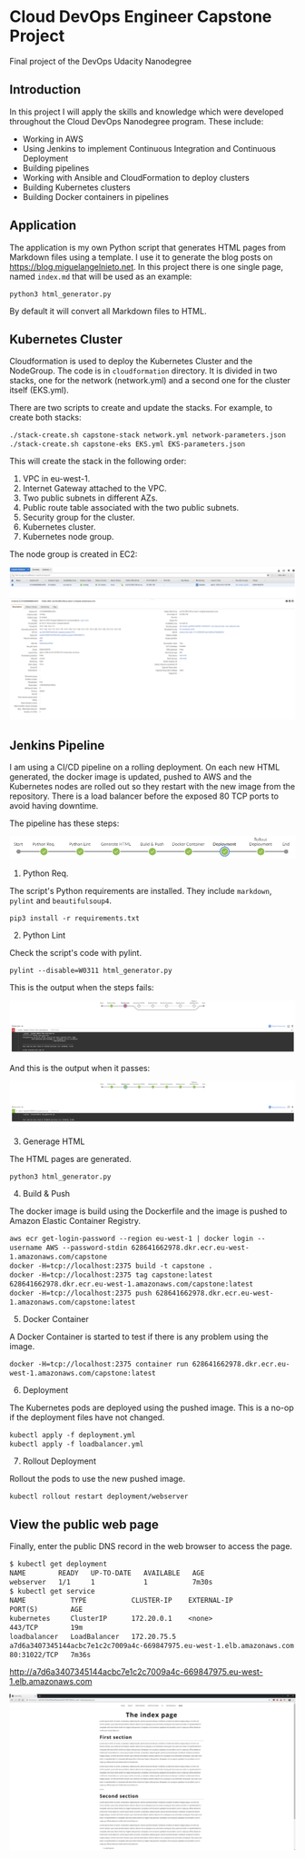 # Cloud DevOps Engineer Capstone Project

 Final project of the DevOps Udacity Nanodegree

## Introduction

In this project I will apply the skills and knowledge which were developed throughout the Cloud DevOps Nanodegree program. These include:

- Working in AWS
- Using Jenkins to implement Continuous Integration and Continuous Deployment
- Building pipelines
- Working with Ansible and CloudFormation to deploy clusters
- Building Kubernetes clusters
- Building Docker containers in pipelines

## Application

The application is my own Python script that generates HTML pages from Markdown files using a template. I use it to generate the blog posts on <https://blog.miguelangelnieto.net>. In this project there is one single page, named `index.md` that will be used as an example:

```
python3 html_generator.py 
```

By default it will convert all Markdown files to HTML.

## Kubernetes Cluster

Cloudformation is used to deploy the Kubernetes Cluster and the NodeGroup. The code is in `cloudformation` directory. It is divided in two stacks, one for the network (network.yml) and a second one for the cluster itself (EKS.yml).

There are two scripts to create and update the stacks. For example, to create both stacks:

```
./stack-create.sh capstone-stack network.yml network-parameters.json
./stack-create.sh capstone-eks EKS.yml EKS-parameters.json
```
This will create the stack in the following order:

1. VPC in eu-west-1.
2. Internet Gateway attached to the VPC.
3. Two public subnets in different AZs.
4. Public route table associated with the two public subnets.
5. Security group for the cluster.
6. Kubernetes cluster.
7. Kubernetes node group.

The node group is created in EC2:

![OK Lint](./doc/ec2.png)

## Jenkins Pipeline

I am using a CI/CD pipeline on a rolling deployment. On each new HTML generated, the docker image is updated, pushed to AWS and the Kubernetes nodes are rolled out so they restart with the new image from the repository. There is a load balancer before the exposed 80 TCP ports to avoid having downtime.

The pipeline has these steps:

![Jenkins Pipeline](./doc/pipeline_steps.png)

1. Python Req.

The script's Python requirements are installed. They include `markdown`, `pylint` and `beautifulsoup4`.

```
pip3 install -r requirements.txt
```

2. Python Lint

Check the script's code with pylint. 

```
pylint --disable=W0311 html_generator.py
```

This is the output when the steps fails:

![Failed Lint](./doc/lint_failed.png)

And this is the output when it passes:

![OK Lint](./doc/lint_ok.png)

3. Generage HTML

The HTML pages are generated.

```
python3 html_generator.py
```

4. Build & Push

The docker image is build using the Dockerfile and the image is pushed to Amazon Elastic Container Registry.

```
aws ecr get-login-password --region eu-west-1 | docker login --username AWS --password-stdin 628641662978.dkr.ecr.eu-west-1.amazonaws.com/capstone
docker -H=tcp://localhost:2375 build -t capstone .
docker -H=tcp://localhost:2375 tag capstone:latest 628641662978.dkr.ecr.eu-west-1.amazonaws.com/capstone:latest
docker -H=tcp://localhost:2375 push 628641662978.dkr.ecr.eu-west-1.amazonaws.com/capstone:latest
```

5. Docker Container

A Docker Container is started to test if there is any problem using the image.

```
docker -H=tcp://localhost:2375 container run 628641662978.dkr.ecr.eu-west-1.amazonaws.com/capstone:latest
```

6. Deployment

The Kubernetes pods are deployed using the pushed image. This is a no-op if the deployment files have not changed.

```
kubectl apply -f deployment.yml
kubectl apply -f loadbalancer.yml
```

7. Rollout Deployment

Rollout the pods to use the new pushed image.

```
kubectl rollout restart deployment/webserver
```

## View the public web page

Finally, enter the public DNS record in the web browser to access the page.

```
$ kubectl get deployment
NAME        READY   UP-TO-DATE   AVAILABLE   AGE
webserver   1/1     1            1           7m30s
$ kubectl get service
NAME           TYPE           CLUSTER-IP    EXTERNAL-IP                                                              PORT(S)        AGE
kubernetes     ClusterIP      172.20.0.1    <none>                                                                   443/TCP        19m
loadbalancer   LoadBalancer   172.20.75.5   a7d6a3407345144acbc7e1c2c7009a4c-669847975.eu-west-1.elb.amazonaws.com   80:31022/TCP   7m36s
```

<http://a7d6a3407345144acbc7e1c2c7009a4c-669847975.eu-west-1.elb.amazonaws.com>

![Webpage](./doc/web.png)